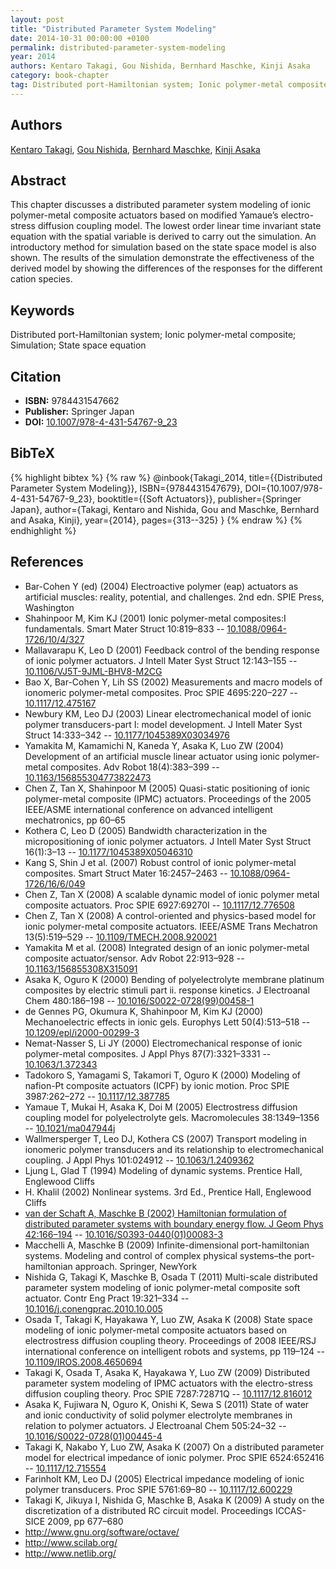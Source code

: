 ```yaml
---
layout: post
title: "Distributed Parameter System Modeling"
date: 2014-10-31 00:00:00 +0100
permalink: distributed-parameter-system-modeling
year: 2014
authors: Kentaro Takagi, Gou Nishida, Bernhard Maschke, Kinji Asaka
category: book-chapter
tag: Distributed port-Hamiltonian system; Ionic polymer-metal composite; Simulation; State space equation
---
```

 
## Authors
[Kentaro Takagi](authors/kentaro-takagi), [Gou Nishida](authors/gou-nishida), [Bernhard Maschke](authors/bernhard-maschke), [Kinji Asaka](authors/kinji-asaka)
 
## Abstract
This chapter discusses a distributed parameter system modeling of ionic polymer-metal composite actuators based on modified Yamaue’s electro-stress diffusion coupling model. The lowest order linear time invariant state equation with the spatial variable is derived to carry out the simulation. An introductory method for simulation based on the state space model is also shown. The results of the simulation demonstrate the effectiveness of the derived model by showing the differences of the responses for the different cation species.
 
## Keywords
Distributed port-Hamiltonian system; Ionic polymer-metal composite; Simulation; State space equation
 
## Citation
- **ISBN:** 9784431547662
- **Publisher:** Springer Japan
- **DOI:** [10.1007/978-4-431-54767-9_23](https://doi.org/10.1007/978-4-431-54767-9_23)
 
## BibTeX
{% highlight bibtex %}
{% raw %}
@inbook{Takagi_2014,
  title={{Distributed Parameter System Modeling}},
  ISBN={9784431547679},
  DOI={10.1007/978-4-431-54767-9_23},
  booktitle={{Soft Actuators}},
  publisher={Springer Japan},
  author={Takagi, Kentaro and Nishida, Gou and Maschke, Bernhard and Asaka, Kinji},
  year={2014},
  pages={313--325}
}
{% endraw %}
{% endhighlight %}
 
## References
- Bar-Cohen Y (ed) (2004) Electroactive polymer (eap) actuators as artificial muscles: reality, potential, and challenges. 2nd edn. SPIE Press, Washington
- Shahinpoor M, Kim KJ (2001) Ionic polymer-metal composites:I fundamentals. Smart Mater Struct 10:819–833 -- [10.1088/0964-1726/10/4/327](https://doi.org/10.1088/0964-1726/10/4/327)
- Mallavarapu K, Leo D (2001) Feedback control of the bending response of ionic polymer actuators. J Intell Mater Syst Struct 12:143–155 -- [10.1106/VJ5T-9JML-BHV8-M2CG](https://doi.org/10.1106/VJ5T-9JML-BHV8-M2CG)
- Bao X, Bar-Cohen Y, Lih SS (2002) Measurements and macro models of ionomeric polymer-metal composites. Proc SPIE 4695:220–227 -- [10.1117/12.475167](https://doi.org/10.1117/12.475167)
- Newbury KM, Leo DJ (2003) Linear electromechanical model of ionic polymer transducers-part I: model development. J Intell Mater Syst Struct 14:333–342 -- [10.1177/1045389X03034976](https://doi.org/10.1177/1045389X03034976)
- Yamakita M, Kamamichi N, Kaneda Y, Asaka K, Luo ZW (2004) Development of an artificial muscle linear actuator using ionic polymer-metal composites. Adv Robot 18(4):383–399 -- [10.1163/156855304773822473](https://doi.org/10.1163/156855304773822473)
- Chen Z, Tan X, Shahinpoor M (2005) Quasi-static positioning of ionic polymer-metal composite (IPMC) actuators. Proceedings of the 2005 IEEE/ASME international conference on advanced intelligent mechatronics, pp 60–65
- Kothera C, Leo D (2005) Bandwidth characterization in the micropositioning of ionic polymer actuators. J Intell Mater Syst Struct 16(1):3–13 -- [10.1177/1045389X05046310](https://doi.org/10.1177/1045389X05046310)
- Kang S, Shin J et al. (2007) Robust control of ionic polymer-metal composites. Smart Struct Mater 16:2457–2463 -- [10.1088/0964-1726/16/6/049](https://doi.org/10.1088/0964-1726/16/6/049)
- Chen Z, Tan X (2008) A scalable dynamic model of ionic polymer metal composite actuators. Proc SPIE 6927:69270I -- [10.1117/12.776508](https://doi.org/10.1117/12.776508)
- Chen Z, Tan X (2008) A control-oriented and physics-based model for ionic polymer-metal composite actuators. IEEE/ASME Trans Mechatron 13(5):519–529 -- [10.1109/TMECH.2008.920021](https://doi.org/10.1109/TMECH.2008.920021)
- Yamakita M et al. (2008) Integrated design of an ionic polymer-metal composite actuator/sensor. Adv Robot 22:913–928 -- [10.1163/156855308X315091](https://doi.org/10.1163/156855308X315091)
- Asaka K, Oguro K (2000) Bending of polyelectrolyte membrane platinum composites by electric stimuli part ii. response kinetics. J Electroanal Chem 480:186–198 -- [10.1016/S0022-0728(99)00458-1](https://doi.org/10.1016/S0022-0728(99)00458-1)
- de Gennes PG, Okumura K, Shahinpoor M, Kim KJ (2000) Mechanoelectric effects in ionic gels. Europhys Lett 50(4):513–518 -- [10.1209/epl/i2000-00299-3](https://doi.org/10.1209/epl/i2000-00299-3)
- Nemat-Nasser S, Li JY (2000) Electromechanical response of ionic polymer-metal composites. J Appl Phys 87(7):3321–3331 -- [10.1063/1.372343](https://doi.org/10.1063/1.372343)
- Tadokoro S, Yamagami S, Takamori T, Oguro K (2000) Modeling of nafion-Pt composite actuators (ICPF) by ionic motion. Proc SPIE 3987:262–272 -- [10.1117/12.387785](https://doi.org/10.1117/12.387785)
- Yamaue T, Mukai H, Asaka K, Doi M (2005) Electrostress diffusion coupling model for polyelectrolyte gels. Macromolecules 38:1349–1356 -- [10.1021/ma047944j](https://doi.org/10.1021/ma047944j)
- Wallmersperger T, Leo DJ, Kothera CS (2007) Transport modeling in ionomeric polymer transducers and its relationship to electromechanical coupling. J Appl Phys 101:024912 -- [10.1063/1.2409362](https://doi.org/10.1063/1.2409362)
- Ljung L, Glad T (1994) Modeling of dynamic systems. Prentice Hall, Englewood Cliffs
- H. Khalil (2002) Nonlinear systems. 3rd Ed., Prentice Hall, Englewood Cliffs
- [van der Schaft A, Maschke B (2002) Hamiltonian formulation of distributed parameter systems with boundary energy flow. J Geom Phys 42:166–194](hamiltonian-formulation-of-distributed-parameter-systems-with-boundary-energy-flow) -- [10.1016/S0393-0440(01)00083-3](https://doi.org/10.1016/S0393-0440(01)00083-3)
- Macchelli A, Maschke B (2009) Infinite-dimensional port-hamiltonian systems. Modeling and control of complex physical systems–the port-hamiltonian approach. Springer, NewYork
- Nishida G, Takagi K, Maschke B, Osada T (2011) Multi-scale distributed parameter system modeling of ionic polymer-metal composite soft actuator. Contr Eng Pract 19:321–334 -- [10.1016/j.conengprac.2010.10.005](https://doi.org/10.1016/j.conengprac.2010.10.005)
- Osada T, Takagi K, Hayakawa Y, Luo ZW, Asaka K (2008) State space modeling of ionic polymer-metal composite actuators based on electrostress diffusion coupling theory. Proceedings of 2008 IEEE/RSJ international conference on intelligent robots and systems, pp 119–124 -- [10.1109/IROS.2008.4650694](https://doi.org/10.1109/IROS.2008.4650694)
- Takagi K, Osada T, Asaka K, Hayakawa Y, Luo ZW (2009) Distributed parameter system modeling of IPMC actuators with the electro-stress diffusion coupling theory. Proc SPIE 7287:72871Q -- [10.1117/12.816012](https://doi.org/10.1117/12.816012)
- Asaka K, Fujiwara N, Oguro K, Onishi K, Sewa S (2011) State of water and ionic conductivity of solid polymer electrolyte membranes in relation to polymer actuators. J Electroanal Chem 505:24–32 -- [10.1016/S0022-0728(01)00445-4](https://doi.org/10.1016/S0022-0728(01)00445-4)
- Takagi K, Nakabo Y, Luo ZW, Asaka K (2007) On a distributed parameter model for electrical impedance of ionic polymer. Proc SPIE 6524:652416 -- [10.1117/12.715554](https://doi.org/10.1117/12.715554)
- Farinholt KM, Leo DJ (2005) Electrical impedance modeling of ionic polymer transducers. Proc SPIE 5761:69–80 -- [10.1117/12.600229](https://doi.org/10.1117/12.600229)
- Takagi K, Jikuya I, Nishida G, Maschke B, Asaka K (2009) A study on the discretization of a distributed RC circuit model. Proceedings ICCAS-SICE 2009, pp 677–680
- http://www.gnu.org/software/octave/
- http://www.scilab.org/
- http://www.netlib.org/

